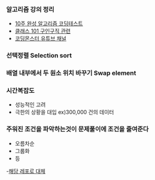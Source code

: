 ### 알고리즘 강의 정리
- [10주 완성 알고리즘 코딩테스트](https://edu.goorm.io/learn/lecture/554/10%EC%A3%BC-%EC%99%84%EC%84%B1-%EC%95%8C%EA%B3%A0%EB%A6%AC%EC%A6%98-%EC%BD%94%EB%94%A9%ED%85%8C%EC%8A%A4%ED%8A%B8)
- [클래스 101 구인구직 관련](https://class101.net/products/QgSGem1apQGSvES6yDJg)
- [코딩몬스터 유튜브 채널](https://www.youtube.com/c/%EC%BD%94%EB%94%A9%EB%AA%AC%EC%8A%A4%ED%84%B0TV)
### 선택정렬 Selection sort

### 배열 내부에서 두 원소 위치 바꾸기 Swap element

### 시간복잡도
- 성능적인 고려
- 극한의 상황을 대입 ex)300,000 건의 데이터 

### 주워진 조건을 파악하는것이 문제풀이에 조건을 줄여준다
- 오름차순
- 그룹화 
- 등



-[해당 레포로 대체](https://github.com/GyeomFka/test-code.git)
